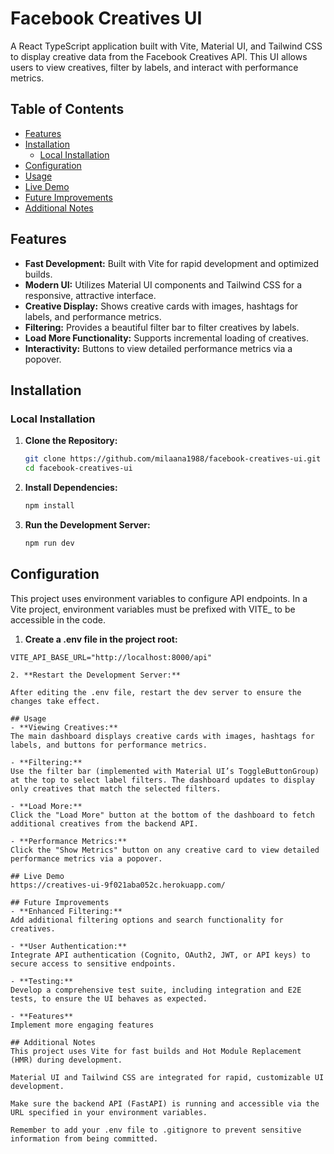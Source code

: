 # Facebook Creatives UI

A React TypeScript application built with Vite, Material UI, and Tailwind CSS to display creative data from the Facebook Creatives API. This UI allows users to view creatives, filter by labels, and interact with performance metrics.

## Table of Contents

- [Features](#features)
- [Installation](#installation)
  - [Local Installation](#local-installation)
- [Configuration](#configuration)
- [Usage](#usage)
- [Live Demo](#live-demo)
- [Future Improvements](#future-improvements)
- [Additional Notes](#additional-notes)

## Features

- **Fast Development:** Built with Vite for rapid development and optimized builds.
- **Modern UI:** Utilizes Material UI components and Tailwind CSS for a responsive, attractive interface.
- **Creative Display:** Shows creative cards with images, hashtags for labels, and performance metrics.
- **Filtering:** Provides a beautiful filter bar to filter creatives by labels.
- **Load More Functionality:** Supports incremental loading of creatives.
- **Interactivity:** Buttons to view detailed performance metrics via a popover.

## Installation

### Local Installation

1. **Clone the Repository:**

   ```bash
   git clone https://github.com/milaana1988/facebook-creatives-ui.git
   cd facebook-creatives-ui

2. **Install Dependencies:**

   ```bash
   npm install

3. **Run the Development Server:**

   ```bash
   npm run dev

## Configuration
This project uses environment variables to configure API endpoints. In a Vite project, environment variables must be prefixed with VITE_ to be accessible in the code.

1. **Create a .env file in the project root:**

  ```dotenv
  VITE_API_BASE_URL="http://localhost:8000/api"

2. **Restart the Development Server:**

  After editing the .env file, restart the dev server to ensure the changes take effect.

## Usage
- **Viewing Creatives:**
  The main dashboard displays creative cards with images, hashtags for labels, and buttons for performance metrics.

- **Filtering:**
  Use the filter bar (implemented with Material UI’s ToggleButtonGroup) at the top to select label filters. The dashboard updates to display only creatives that match the selected filters.

- **Load More:**
  Click the "Load More" button at the bottom of the dashboard to fetch additional creatives from the backend API.

- **Performance Metrics:** 
  Click the "Show Metrics" button on any creative card to view detailed performance metrics via a popover.

## Live Demo
  https://creatives-ui-9f021aba052c.herokuapp.com/

## Future Improvements
- **Enhanced Filtering:** 
  Add additional filtering options and search functionality for creatives.

- **User Authentication:**
  Integrate API authentication (Cognito, OAuth2, JWT, or API keys) to secure access to sensitive endpoints.

- **Testing:**
  Develop a comprehensive test suite, including integration and E2E tests, to ensure the UI behaves as expected.

- **Features**
  Implement more engaging features 

## Additional Notes
  This project uses Vite for fast builds and Hot Module Replacement (HMR) during development.

  Material UI and Tailwind CSS are integrated for rapid, customizable UI development.

  Make sure the backend API (FastAPI) is running and accessible via the URL specified in your environment variables.

  Remember to add your .env file to .gitignore to prevent sensitive information from being committed.

